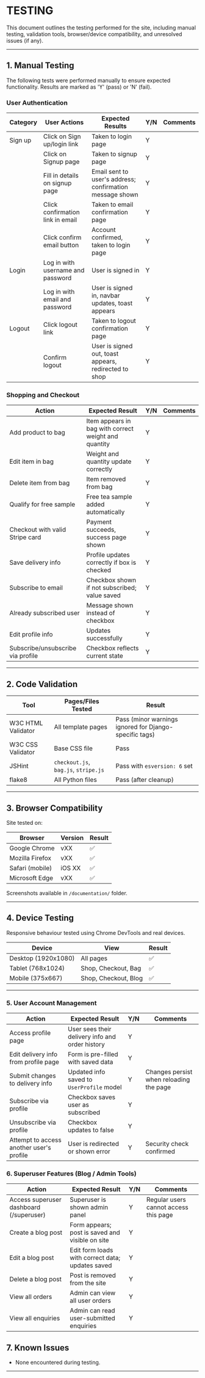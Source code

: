 # TESTING

This document outlines the testing performed for the site, including manual testing, validation tools, browser/device compatibility, and unresolved issues (if any).

---

## 1. Manual Testing

The following tests were performed manually to ensure expected functionality. Results are marked as 'Y' (pass) or 'N' (fail).

### User Authentication

| Category    | User Actions           | Expected Results | Y/N  | Comments    |
|-------------|------------------------|------------------|------|-------------|
| Sign up     | Click on Sign up/login link  | Taken to login page | Y | |
|             | Click on Signup page   | Taken to signup page | Y | |
|             | Fill in details on signup page | Email sent to user's address; confirmation message shown | Y | |
|             | Click confirmation link in email | Taken to email confirmation page | Y | |
|             | Click confirm email button | Account confirmed, taken to login page | Y | |
| Login       | Log in with username and password | User is signed in | Y | |
|             | Log in with email and password | User is signed in, navbar updates, toast appears | Y | |
| Logout      | Click logout link | Taken to logout confirmation page | Y | |
|             | Confirm logout | User is signed out, toast appears, redirected to shop | Y | |

### Shopping and Checkout

| Action | Expected Result | Y/N | Comments |
|--------|------------------|-----|----------|
| Add product to bag | Item appears in bag with correct weight and quantity | Y | |
| Edit item in bag | Weight and quantity update correctly | Y | |
| Delete item from bag | Item removed from bag | Y | |
| Qualify for free sample | Free tea sample added automatically | Y | |
| Checkout with valid Stripe card | Payment succeeds, success page shown | Y | |
| Save delivery info | Profile updates correctly if box is checked | Y | |
| Subscribe to email | Checkbox shown if not subscribed; value saved | Y | |
| Already subscribed user | Message shown instead of checkbox | Y | |
| Edit profile info | Updates successfully | Y | |
| Subscribe/unsubscribe via profile | Checkbox reflects current state | Y | |

---

## 2. Code Validation

| Tool        | Pages/Files Tested | Result |
|-------------|--------------------|--------|
| W3C HTML Validator | All template pages | Pass (minor warnings ignored for Django-specific tags) |
| W3C CSS Validator | Base CSS file | Pass |
| JSHint         | `checkout.js`, `bag.js`, `stripe.js` | Pass with `esversion: 6` set |
| flake8         | All Python files | Pass (after cleanup) |

---

## 3. Browser Compatibility

Site tested on:

| Browser      | Version | Result |
|--------------|---------|--------|
| Google Chrome | vXX | ✅ |
| Mozilla Firefox | vXX | ✅ |
| Safari (mobile) | iOS XX | ✅ |
| Microsoft Edge | vXX | ✅ |

Screenshots available in `/documentation/` folder.

---

## 4. Device Testing

Responsive behaviour tested using Chrome DevTools and real devices.

| Device | View | Result |
|--------|------|--------|
| Desktop (1920x1080) | All pages | ✅ |
| Tablet (768x1024) | Shop, Checkout, Bag | ✅ |
| Mobile (375x667) | Shop, Checkout, Blog | ✅ |

---

### 5. User Account Management

| Action | Expected Result | Y/N | Comments |
|--------|------------------|-----|----------|
| Access profile page | User sees their delivery info and order history | Y | |
| Edit delivery info from profile page | Form is pre-filled with saved data | Y | |
| Submit changes to delivery info | Updated info saved to `UserProfile` model | Y | Changes persist when reloading the page |
| Subscribe via profile | Checkbox saves user as subscribed | Y | |
| Unsubscribe via profile | Checkbox updates to false | Y | |
| Attempt to access another user's profile | User is redirected or shown error | Y | Security check confirmed |


### 6. Superuser Features (Blog / Admin Tools)

| Action | Expected Result | Y/N | Comments |
|--------|------------------|-----|----------|
| Access superuser dashboard (/superuser) | Superuser is shown admin panel | Y | Regular users cannot access this page |
| Create a blog post | Form appears; post is saved and visible on site | Y | |
| Edit a blog post | Edit form loads with correct data; updates saved | Y | |
| Delete a blog post | Post is removed from the site | Y | |
| View all orders | Admin can view all user orders | Y | |
| View all enquiries | Admin can read user-submitted enquiries | Y | |


## 7. Known Issues

- None encountered during testing.

---


